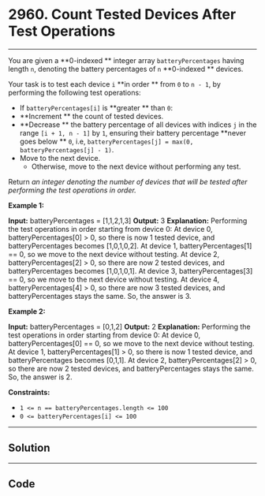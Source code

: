 # 2960. Count Tested Devices After Test Operations

---

You are given a **0-indexed ** integer array `batteryPercentages` having length `n`, denoting the battery percentages of `n` **0-indexed ** devices.

Your task is to test each device `i` **in order ** from `0` to `n - 1`, by performing the following test operations:

  * If `batteryPercentages[i]` is **greater ** than `0`: 
* **Increment ** the count of tested devices.
* **Decrease ** the battery percentage of all devices with indices `j` in the range `[i + 1, n - 1]` by `1`, ensuring their battery percentage **never goes below ** `0`, i.e, `batteryPercentages[j] = max(0, batteryPercentages[j] - 1)`.
* Move to the next device.
  * Otherwise, move to the next device without performing any test.



Return _an integer denoting the number of devices that will be tested after performing the test operations in order._

 

**Example 1:**


**Input:** batteryPercentages = [1,1,2,1,3]
**Output:** 3
**Explanation:** Performing the test operations in order starting from device 0:
At device 0, batteryPercentages[0] > 0, so there is now 1 tested device, and batteryPercentages becomes [1,0,1,0,2].
At device 1, batteryPercentages[1] == 0, so we move to the next device without testing.
At device 2, batteryPercentages[2] > 0, so there are now 2 tested devices, and batteryPercentages becomes [1,0,1,0,1].
At device 3, batteryPercentages[3] == 0, so we move to the next device without testing.
At device 4, batteryPercentages[4] > 0, so there are now 3 tested devices, and batteryPercentages stays the same.
So, the answer is 3.


**Example 2:**


**Input:** batteryPercentages = [0,1,2]
**Output:** 2
**Explanation:** Performing the test operations in order starting from device 0:
At device 0, batteryPercentages[0] == 0, so we move to the next device without testing.
At device 1, batteryPercentages[1] > 0, so there is now 1 tested device, and batteryPercentages becomes [0,1,1].
At device 2, batteryPercentages[2] > 0, so there are now 2 tested devices, and batteryPercentages stays the same.
So, the answer is 2.


 

**Constraints:**

  * `1 <= n == batteryPercentages.length <= 100 `
  * `0 <= batteryPercentages[i] <= 100`

---

## Solution



---

## Code
```python


```